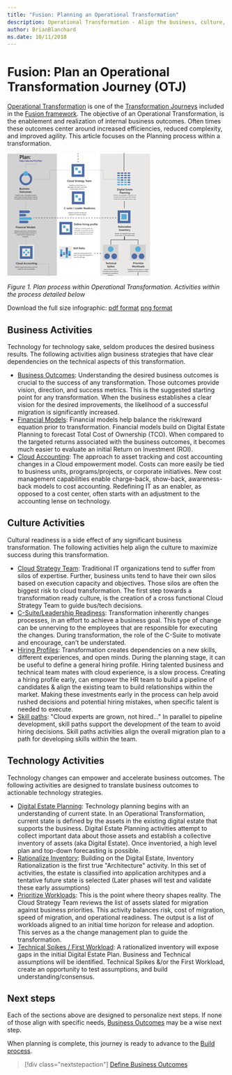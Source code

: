 ```yaml
---
title: "Fusion: Planning an Operational Transformation"
description: Operational Transformation - Align the business, culture, and technical plans
author: BrianBlanchard
ms.date: 10/11/2018
---
```


# Fusion: Plan an Operational Transformation Journey (OTJ)

[Operational Transformation](overview.md) is one of the [Transformation Journeys](../overview.md) included in the [Fusion framework](../../overview.md). The objective of an Operational Transformation, is the enablement and realization of internal business outcomes. Often times these outcomes center around increased efficiencies, reduced complexity, and improved agility. This article focuses on the Planning process within a transformation.

![Plan process within Operational Transformation](../../_images/operational-transformation-plan.png)

*Figure 1. Plan process within Operational Transformation. Activities within the process detailed below*

Download the full size infographic: [pdf format](../../_images/operational-transformation-infographic.png) [png format](../../_images/operational-transformation-infographic.pdf)

## Business Activities

Technology for technology sake, seldom produces the desired business results. The following activities align business strategies that have clear dependencies on the technical aspects of this transformation.

* [Business Outcomes](../../business-strategy/business-outcomes/overview.md): Understanding the desired business outcomes is crucial to the success of any transformation. Those outcomes provide vision, direction, and success metrics. This is the suggested starting point for any transformation. When the business establishes a clear vision for the desired improvements, the likelihood of a successful migration is significantly increased.
* [Financial Models](../../business-strategy/financial-models.md): Financial models help balance the risk/reward equation prior to transformation. Financial models build on Digital Estate Planning to forecast Total Cost of Ownership (TCO). When compared to the targeted returns associated with the business outcomes, it becomes much easier to evaluate an initial Return on Investment (ROI).
* [Cloud Accounting](../../business-strategy/cloud-accounting.md): The approach to asset tracking and cost accounting changes in a Cloud empowerment model. Costs can more easily be tied to business units, programs/projects, or corporate initiatives. New cost management capabilities enable charge-back, show-back, awareness-back models to cost accounting. Redefining IT as an enabler, as opposed to a cost center, often starts with an adjustment to the accounting lense on technology.

## Culture Activities

Cultural readiness is a side effect of any significant business transformation. The following activities help align the culture to maximize success during this transformation.

* [Cloud Strategy Team](../../culture-strategy/what-is-a-cloud-strategy-team.md): Traditional IT organizations tend to suffer from silos of expertise. Further, business units tend to have their own silos based on execution capacity and objectives. Those silos are often the biggest risk to cloud transformation. The first step towards a transformation ready culture, is the creation of a cross functional Cloud Strategy Team to guide bus/tech decisions.
* [C-Suite/Leadership Readiness](../../culture-strategy/c-suite-readiness.md): Transformation inherently changes processes, in an effort to achieve a business goal. This type of change can be unnerving to the employees that are responsible for executing the changes. During transformation, the role of the C-Suite to motivate and encourage, can't be understated.
* [Hiring Profiles](../../culture-strategy/hiring-profiles.md): Transformation creates dependencies on a new skills, different experiences, and open minds. During the planning stage, it can be useful to define a general hiring profile. Hiring talented business and technical team mates with cloud experience, is a slow process. Creating a hiring profile early, can empower the HR team to build a pipeline of candidates & align the existing team to build relationships within the market. Making these investments early in the process can help avoid rushed decisions and potential hiring mistakes, when specific talent is needed to execute.
* [Skill paths](../../culture-strategy/skills-readiness-path.md): "Cloud experts are grown, not hired..." In parallel to pipeline development, skill paths support the development of the team to avoid hiring decisions. Skill paths activities align the overall migration plan to a path for developing skills within the team.

## Technology Activities

Technology changes can empower and accelerate business outcomes. The following activities are designed to translate business outcomes to actionable technology strategies.

* [Digital Estate Planning](../../digital-estate/overview.md): Technology planning begins with an understanding of current state. In an Operational Transformation, current state is defined by the assets in the existing digital estate that supports the business. Digital Estate Planning activities attempt to collect important data about those assets and establish a collective inventory of assets (aka Digital Estate). Once inventoried, a high level plan and top-down forecasting is possible.
* [Rationalize Inventory](../../digital-estate/rationalize.md): Building on the Digital Estate, Inventory Rationalization is the first true "Architecture" activity. In this set of activities, the estate is classified into application architypes and a tentative future state is selected (Later phases will test and validate these early assumptions)
* [Prioritize Workloads](../../migration/plan/migration-backlog.md): This is the point where theory shapes reality. The Cloud Strategy Team reviews the list of assets slated for migration against business priorities. This activity balances risk, cost of migration, speed of migration, and operational readiness. The output is a list of workloads aligned to an initial time horizon for release and adoption. This serves as a the change management plan to guide the transformation.
* [Technical Spikes / First Workload](../../migration/plan/first-workload.md): A rationalized inventory will expose gaps in the initial Digital Estate Plan. Business and Technical assumptions will be identified. Technical Spikes &/or the First Workload, create an opportunity to test assumptions, and build understanding/consensus.

## Next steps

Each of the sections above are designed to personalize next steps. If none of those align with specific needs, [Business Outcomes](../../business-strategy/business-outcomes/overview.md) may be a wise next step.

When planning is complete, this journey is ready to advance to the [Build process](build.md).

> [!div class="nextstepaction"]
> [Define Business Outcomes](../../business-strategy/business-outcomes/overview.md)